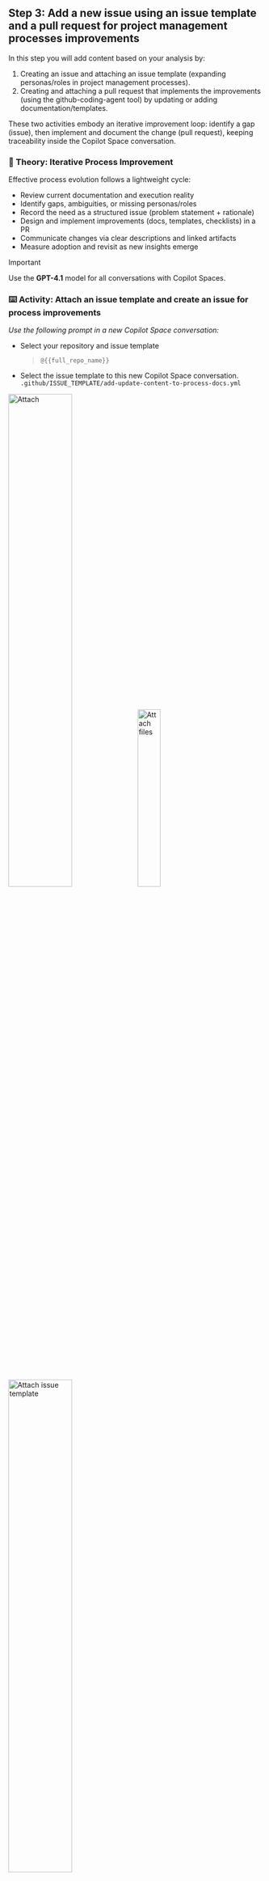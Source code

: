 ## Step 3: Add a new issue using an issue template and a pull request for project management processes improvements

In this step you will add content based on your analysis by:

1. Creating an issue and attaching an issue template (expanding personas/roles in project management processes).
2. Creating and attaching a pull request that implements the improvements (using the github-coding-agent tool) by updating or adding documentation/templates.

These two activities embody an iterative improvement loop: identify a gap (issue), then implement and document the change (pull request), keeping traceability inside the Copilot Space conversation.

### 📖 Theory: Iterative Process Improvement

Effective process evolution follows a lightweight cycle:

- Review current documentation and execution reality
- Identify gaps, ambiguities, or missing personas/roles
- Record the need as a structured issue (problem statement + rationale)
- Design and implement improvements (docs, templates, checklists) in a PR
- Communicate changes via clear descriptions and linked artifacts
- Measure adoption and revisit as new insights emerge

> [!IMPORTANT]
> Use the **GPT-4.1** model for all conversations with Copilot Spaces.

### ⌨️ Activity: Attach an issue template and create an issue for process improvements

_Use the following prompt in a new Copilot Space conversation:_

- Select your repository and issue template

   > ```text
   > @{{full_repo_name}}
   > ```

- Select the issue template to this new Copilot Space conversation. </br>
   `.github/ISSUE_TEMPLATE/add-update-content-to-process-docs.yml`

<img width="50%" height="50%" alt="Attach" src="https://github.com/user-attachments/assets/2a447ff9-76d7-462f-9292-4663c8dc0fc9" />

<img width="30%" height="30%" alt="Attach files" src="https://github.com/user-attachments/assets/6ac6e33d-b333-424f-b431-e3feb7022b841" />

<img width="50%" height="50%" alt="Attach issue template" src="https://github.com/user-attachments/assets/c02537ad-173e-430d-9e24-6a95763b8f30" />

<img width="60%" height="60%" alt="Attach issue template conversation" src="https://github.com/user-attachments/assets/5256e137-286d-4479-89bc-fc745021d4b1" />

   > ![Static Badge](https://img.shields.io/badge/-Prompt-text?style=social&logo=github%20copilot)
   >
   > ```prompt
   > Use the attached issue template
   > - Identify potential new personas/roles that could be added to the project management processes documentation
   >   to enhance clarity and accountability.
   > - Create an issue titled "Adding more personas and roles to the project management processes" 
   >    that outlines the need to expand the defined roles and responsibilities in the project management documentation.
   > - Make sure the new roles/personas have descriptions of their responsibilities and how they interact with existing roles.
   > - The issue should detail why this is important, potential personas to add, and how it will improve project outcomes.
   > - add to the process document `docs/octoacme-roles-and-personas.md`
   > ```
<img width="50%" height="50%" alt="personas/roles issue draft" src="https://github.com/user-attachments/assets/b563450e-8304-426c-a9b2-70e460c8db84" />

<img width="50%" height="50%" alt="personas/roles issue created" src="https://github.com/user-attachments/assets/c6e3f128-6254-4f0c-a1a6-f31b9d8b56b2" />

### ⌨️ Activity: Attach an issue and create a Pull Request

_Use the following prompt in the current Copilot Space conversation:_

In the same Copilot Space conversation do the following:

1. In this activity we will attach the issue you created in the previous activity 
2. This will assign the issue to the coding agent to create a pull request with an update to our personas/roles document in the `docs/` folder
3. Copy and paste the url for the issue that we created in the previous activity. </br>

  > [!NOTE]
  > - Check issues list that issue number matches what was created in the previous activity
  > - Copy/paste the issue to the conversation
  
  Check issues list: [https://github.com/{{full_repo_name}}/issues](https://github.com/{{full_repo_name}}/issues) </br>

  > ```text
  > @{{full_repo_name}}/issues/3
  > ```

</br>
<img width="50%" height="50%" alt="repository issue and pull request creation" src="https://github.com/user-attachments/assets/67086db2-0572-45cc-aed0-408c99656cc7" />

> [!IMPORTANT]
> - In all conversations with Copilot Spaces, always be aware of the following:
> - Use the **GPT-4.1** model
> - Pull request drafts utilizes GHCP coding agent, therefore your prompt should contain `Using the github-coding-agent tool`
> - There is a known issue for pull requests that you may get following response.</br>
> - There is a chance when you get this error you the coding agent may not create pull request
> - If 5 minutes passes by and the pull request is not created
> - Please open a **new Copilot Space conversation** and try this activity again

<img width="50%" height="50%" alt="pull request error" src="https://github.com/user-attachments/assets/45bffd57-4608-4458-9282-4ae78578a2fe" />

   > ![Static Badge](https://img.shields.io/badge/-Prompt-text?style=social&logo=github%20copilot)
   >
   > ```prompt
   > - Using the github-coding-agent tool create a pull request that implements process improvements
   >   based on the analysis we did earlier.
   > - The improvements should address gaps or inefficiencies identified in the project management documentation.
   > - The pull request should include updates to existing docs or new templates/checklists as needed.
   > - All documents should be in the `docs/` folder
   > - Add {{login}} as a reviewer
   > ```

Select **Allow**

<img width="50%" height="50%" alt="Copilot coding agent allow" src="https://github.com/user-attachments/assets/b0c92c04-d12b-4c5e-b682-33643b90ee11" />

You should have gotten a notification that Copilot coding agent is working on your pull request.

Go to your repository and click **Pull requests** and you should see something similar to the following:

<img width="70%" height="70%" alt="pull requests" src="https://github.com/user-attachments/assets/d30685c3-046b-4c6e-8254-4bcb8aa959b5" />

- It takes approximately 5 to 15 minutes for the coding agent to work on the issue and the **[WIP]** will be removed from the title.
- If you would like to see how the Copilot coding agent is progressing you can click the **View session** button and interact in the session.
- Once you are satisfied with the content **Submit review**, leave a comment (optional), click **Approve**, then **Submit review**
- At the bottom select **Ready for review** and then **Merge pull request** and **Confirm merge**

<details>
<summary>Having trouble? 🤷</summary><br/>

- Focus on the most impactful improvements identified in your analysis
- Consider adding templates, checklists, or clarifying existing processes
- Common improvements include: role clarification, communication protocols, decision-making frameworks
- Even small improvements like adding examples or clarifying steps can be valuable

</details>
